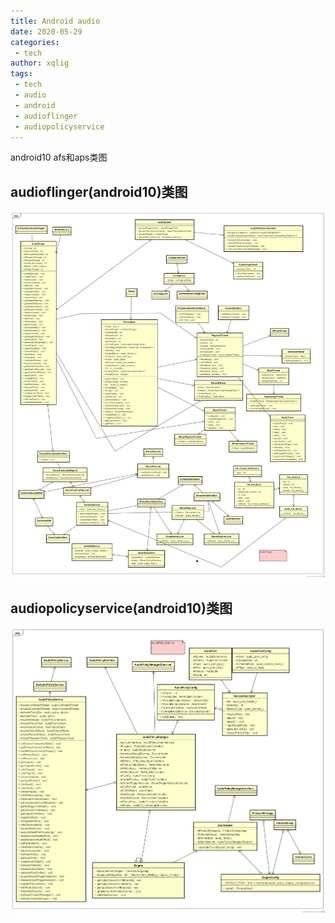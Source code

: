 ```yaml
---
title: Android audio
date: 2020-05-29
categories:
 - tech
author: xqlig
tags:
 - tech
 - audio
 - android
 - audioflinger
 - audiopolicyservice
---
```


android10 afs和aps类图


## audioflinger(android10)类图

![1](../2020/images/af_class.png)

## audiopolicyservice(android10)类图

![2](../2020/images/aps_class.png)